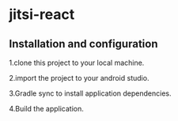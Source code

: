 # jitsi-react

## Installation and configuration

1.clone this project to your local machine.

2.import the project to your android studio.

3.Gradle sync to install application dependencies.

4.Build the application.
